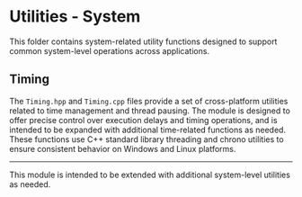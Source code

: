 # Utilities - System

This folder contains system-related utility functions designed to support common system-level operations across applications.

## Timing

The `Timing.hpp` and `Timing.cpp` files provide a set of cross-platform utilities related to time management and thread pausing. The module is designed to offer precise control over execution delays and timing operations, and is intended to be expanded with additional time-related functions as needed. These functions use C++ standard library threading and chrono utilities to ensure consistent behavior on Windows and Linux platforms.

---

This module is intended to be extended with additional system-level utilities as needed.
